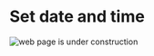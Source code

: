 # Set date and time

![web page is under construction](https://docimages.blob.core.chinacloudapi.cn/images/commingsoon20210514.jpg)
